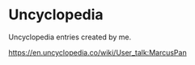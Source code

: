 # Uncyclopedia
Uncyclopedia entries created by me.

https://en.uncyclopedia.co/wiki/User_talk:MarcusPan
